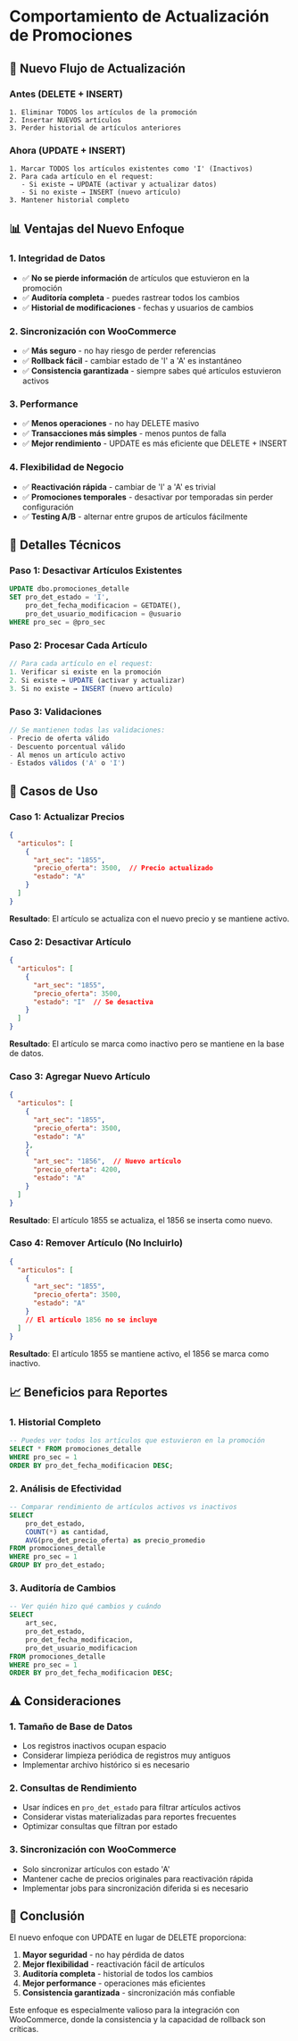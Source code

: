 # Comportamiento de Actualización de Promociones

## 🔄 **Nuevo Flujo de Actualización**

### **Antes (DELETE + INSERT)**
```
1. Eliminar TODOS los artículos de la promoción
2. Insertar NUEVOS artículos
3. Perder historial de artículos anteriores
```

### **Ahora (UPDATE + INSERT)**
```
1. Marcar TODOS los artículos existentes como 'I' (Inactivos)
2. Para cada artículo en el request:
   - Si existe → UPDATE (activar y actualizar datos)
   - Si no existe → INSERT (nuevo artículo)
3. Mantener historial completo
```

## 📊 **Ventajas del Nuevo Enfoque**

### **1. Integridad de Datos**
- ✅ **No se pierde información** de artículos que estuvieron en la promoción
- ✅ **Auditoría completa** - puedes rastrear todos los cambios
- ✅ **Historial de modificaciones** - fechas y usuarios de cambios

### **2. Sincronización con WooCommerce**
- ✅ **Más seguro** - no hay riesgo de perder referencias
- ✅ **Rollback fácil** - cambiar estado de 'I' a 'A' es instantáneo
- ✅ **Consistencia garantizada** - siempre sabes qué artículos estuvieron activos

### **3. Performance**
- ✅ **Menos operaciones** - no hay DELETE masivo
- ✅ **Transacciones más simples** - menos puntos de falla
- ✅ **Mejor rendimiento** - UPDATE es más eficiente que DELETE + INSERT

### **4. Flexibilidad de Negocio**
- ✅ **Reactivación rápida** - cambiar de 'I' a 'A' es trivial
- ✅ **Promociones temporales** - desactivar por temporadas sin perder configuración
- ✅ **Testing A/B** - alternar entre grupos de artículos fácilmente

## 🔧 **Detalles Técnicos**

### **Paso 1: Desactivar Artículos Existentes**
```sql
UPDATE dbo.promociones_detalle 
SET pro_det_estado = 'I',
    pro_det_fecha_modificacion = GETDATE(),
    pro_det_usuario_modificacion = @usuario
WHERE pro_sec = @pro_sec
```

### **Paso 2: Procesar Cada Artículo**
```javascript
// Para cada artículo en el request:
1. Verificar si existe en la promoción
2. Si existe → UPDATE (activar y actualizar)
3. Si no existe → INSERT (nuevo artículo)
```

### **Paso 3: Validaciones**
```javascript
// Se mantienen todas las validaciones:
- Precio de oferta válido
- Descuento porcentual válido
- Al menos un artículo activo
- Estados válidos ('A' o 'I')
```

## 🎯 **Casos de Uso**

### **Caso 1: Actualizar Precios**
```json
{
  "articulos": [
    {
      "art_sec": "1855",
      "precio_oferta": 3500,  // Precio actualizado
      "estado": "A"
    }
  ]
}
```
**Resultado**: El artículo se actualiza con el nuevo precio y se mantiene activo.

### **Caso 2: Desactivar Artículo**
```json
{
  "articulos": [
    {
      "art_sec": "1855",
      "precio_oferta": 3500,
      "estado": "I"  // Se desactiva
    }
  ]
}
```
**Resultado**: El artículo se marca como inactivo pero se mantiene en la base de datos.

### **Caso 3: Agregar Nuevo Artículo**
```json
{
  "articulos": [
    {
      "art_sec": "1855",
      "precio_oferta": 3500,
      "estado": "A"
    },
    {
      "art_sec": "1856",  // Nuevo artículo
      "precio_oferta": 4200,
      "estado": "A"
    }
  ]
}
```
**Resultado**: El artículo 1855 se actualiza, el 1856 se inserta como nuevo.

### **Caso 4: Remover Artículo (No Incluirlo)**
```json
{
  "articulos": [
    {
      "art_sec": "1855",
      "precio_oferta": 3500,
      "estado": "A"
    }
    // El artículo 1856 no se incluye
  ]
}
```
**Resultado**: El artículo 1855 se mantiene activo, el 1856 se marca como inactivo.

## 📈 **Beneficios para Reportes**

### **1. Historial Completo**
```sql
-- Puedes ver todos los artículos que estuvieron en la promoción
SELECT * FROM promociones_detalle 
WHERE pro_sec = 1 
ORDER BY pro_det_fecha_modificacion DESC;
```

### **2. Análisis de Efectividad**
```sql
-- Comparar rendimiento de artículos activos vs inactivos
SELECT 
    pro_det_estado,
    COUNT(*) as cantidad,
    AVG(pro_det_precio_oferta) as precio_promedio
FROM promociones_detalle 
WHERE pro_sec = 1 
GROUP BY pro_det_estado;
```

### **3. Auditoría de Cambios**
```sql
-- Ver quién hizo qué cambios y cuándo
SELECT 
    art_sec,
    pro_det_estado,
    pro_det_fecha_modificacion,
    pro_det_usuario_modificacion
FROM promociones_detalle 
WHERE pro_sec = 1 
ORDER BY pro_det_fecha_modificacion DESC;
```

## ⚠️ **Consideraciones**

### **1. Tamaño de Base de Datos**
- Los registros inactivos ocupan espacio
- Considerar limpieza periódica de registros muy antiguos
- Implementar archivo histórico si es necesario

### **2. Consultas de Rendimiento**
- Usar índices en `pro_det_estado` para filtrar artículos activos
- Considerar vistas materializadas para reportes frecuentes
- Optimizar consultas que filtran por estado

### **3. Sincronización con WooCommerce**
- Solo sincronizar artículos con estado 'A'
- Mantener cache de precios originales para reactivación rápida
- Implementar jobs para sincronización diferida si es necesario

## 🎉 **Conclusión**

El nuevo enfoque con UPDATE en lugar de DELETE proporciona:

1. **Mayor seguridad** - no hay pérdida de datos
2. **Mejor flexibilidad** - reactivación fácil de artículos
3. **Auditoría completa** - historial de todos los cambios
4. **Mejor performance** - operaciones más eficientes
5. **Consistencia garantizada** - sincronización más confiable

Este enfoque es especialmente valioso para la integración con WooCommerce, donde la consistencia y la capacidad de rollback son críticas. 